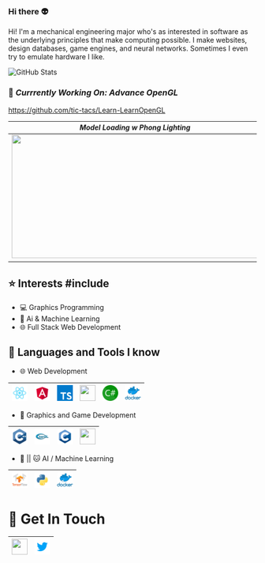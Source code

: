 ### Hi there :alien:

<!--
**tic-tacs/tic-tacs** is a ✨ _special_ ✨ repository because its `README.md` (this file) appears on your GitHub profile.

Here are some ideas to get you started:

- 🔭 I’m currently working on ...
- 🌱 I’m currently learning ...
- 👯 I’m looking to collaborate on ...
- 🤔 I’m looking for help with ...
- 💬 Ask me about ...
- 📫 How to reach me: ...
- 😄 Pronouns: ...
- ⚡ Fun fact: ...
-->

Hi! I'm a mechanical engineering major who's as interested in software as the underlying principles that make computing possible. I make websites, design databases, game engines, and neural networks. Sometimes I even try to emulate hardware I like. 

![GitHub Stats](https://github-readme-stats.vercel.app/api?username=tic-tacs&theme=radical)

### :pushpin: *Currrently Working On: Advance OpenGL*
https://github.com/tic-tacs/Learn-LearnOpenGL

<em>Model Loading w Phong Lighting</em>             | <em>Kernel Post Processign Effects (Blur)</em>
:-------------------------:|:-------------------------:
<img src="https://github.com/tic-tacs/Learn-LearnOpenGL/blob/main/DemoGifs/Part3.gif " width="500" height="250"> |  <img src="https://github.com/tic-tacs/Learn-LearnOpenGL/blob/main/DemoGifs/Blur.gif " width="500" height="250">




## :star: Interests #include
 - :computer: Graphics Programming 
 - :crystal_ball: Ai & Machine Learning
 - :globe_with_meridians: Full Stack Web Development

## :hammer: Languages and Tools I know

- :globe_with_meridians: Web Development

| <img height="32" width="32" src="https://raw.githubusercontent.com/github/explore/80688e429a7d4ef2fca1e82350fe8e3517d3494d/topics/react/react.png" />  | <img height="32" width="32" src="https://raw.githubusercontent.com/github/explore/80688e429a7d4ef2fca1e82350fe8e3517d3494d/topics/angular/angular.png" /> | <img height="32" width="32" src="https://raw.githubusercontent.com/github/explore/80688e429a7d4ef2fca1e82350fe8e3517d3494d/topics/typescript/typescript.png" /> | <img height="32" width="32" src="https://upload.wikimedia.org/wikipedia/commons/thumb/e/ee/.NET_Core_Logo.svg/1200px-.NET_Core_Logo.svg.png" />  | <img height="32" width="32" src="https://raw.githubusercontent.com/github/explore/80688e429a7d4ef2fca1e82350fe8e3517d3494d/topics/csharp/csharp.png" /> | <img height="32" width="32" src="https://raw.githubusercontent.com/github/explore/80688e429a7d4ef2fca1e82350fe8e3517d3494d/topics/docker/docker.png" />  | 
| :---:         |     :---:      |      :---:  |  :---:         |     :---:      |      :---:  |

- :crystal_ball: Graphics and Game Development

 <img height="32" width="32" src="https://raw.githubusercontent.com/github/explore/180320cffc25f4ed1bbdfd33d4db3a66eeeeb358/topics/cpp/cpp.png" /> | <img height="32" width="32" src="https://raw.githubusercontent.com/github/explore/80688e429a7d4ef2fca1e82350fe8e3517d3494d/topics/opengl/opengl.png" />  | <img height="32" width="32" src="https://raw.githubusercontent.com/github/explore/f3e22f0dca2be955676bc70d6214b95b13354ee8/topics/c/c.png" /> | <img height="32" width="32" src="https://i.redd.it/tu3gt6ysfxq71.png" />  | 
| :---:         |     :---:      |      :---:  |  :---:         | 

-  :dog: || :cat: AI / Machine Learning


| <img height="32" width="32" src="https://raw.githubusercontent.com/github/explore/80688e429a7d4ef2fca1e82350fe8e3517d3494d/topics/tensorflow/tensorflow.png" /> | <img height="32" width="32" src="https://raw.githubusercontent.com/github/explore/80688e429a7d4ef2fca1e82350fe8e3517d3494d/topics/python/python.png" /> | <img height="32" width="32" src="https://raw.githubusercontent.com/github/explore/80688e429a7d4ef2fca1e82350fe8e3517d3494d/topics/docker/docker.png" />  | 
| :---:         |     :---:      |      :---:  |  

# :blue_heart: Get In Touch
| [<img height="32" width="32" src="https://cdn-icons-png.flaticon.com/512/174/174857.png" />](https://www.linkedin.com/in/christian-mark-g-solon-24b9891a1/) | [<img height="32" width="32" src="https://raw.githubusercontent.com/github/explore/80688e429a7d4ef2fca1e82350fe8e3517d3494d/topics/twitter/twitter.png" />](https://twitter.com/ChristianSolon1)| 
| :---:         |     :---:      |    

